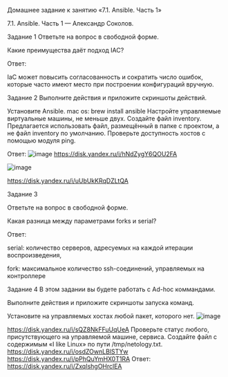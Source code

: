 Домашнее задание к занятию «7.1. Ansible. Часть 1»

 7.1. Ansible. Часть 1 — Александр Соколов.

Задание 1
Ответьте на вопрос в свободной форме.

Какие преимущества даёт подход IAC?

Ответ:

 IaC может повысить согласованность и сократить число ошибок, которые часто имеют место при построении конфигураций вручную.

Задание 2
Выполните действия и приложите скриншоты действий.

Установите Ansible.
mac os: brew install ansible
Настройте управляемые виртуальные машины, не меньше двух.
Создайте файл inventory. Предлагается использовать файл, размещённый в папке с проектом, а не файл inventory по умолчанию.
Проверьте доступность хостов с помощью модуля ping.

Ответ:
![image](https://user-images.githubusercontent.com/86907205/215542478-9423fb66-e160-4b44-bd5a-eb5a11b20eea.png)
https://disk.yandex.ru/i/hNdZygY6QOU2FA

![image](https://user-images.githubusercontent.com/86907205/215542635-0d5b6abf-4e32-479d-8895-7d3eccddc737.png)

https://disk.yandex.ru/i/uUbUkKRqDZLtQA

Задание 3

Ответьте на вопрос в свободной форме.

Какая разница между параметрами forks и serial?

Ответ:

serial: количество серверов, адресуемых на каждой итерации воспроизведения, 

fork: максимальное количество ssh-соединений, управляемых на контроллере

Задание 4
В этом задании вы будете работать с Ad-hoc коммандами.

Выполните действия и приложите скриншоты запуска команд.

Установите на управляемых хостах любой пакет, которого нет.
![image](https://user-images.githubusercontent.com/86907205/215542899-44f7c801-997c-4ec8-a392-839fd50ac27b.png)

https://disk.yandex.ru/i/sQZ8NkFFuUqUeA
Проверьте статус любого, присутствующего на управляемой машине, сервиса.
Создайте файл с содержимым «I like Linux» по пути /tmp/netology.txt.
https://disk.yandex.ru/i/osdZOwnLBlSTYw
https://disk.yandex.ru/i/pPhQuYmHX0T1RA
Ответ:
https://disk.yandex.ru/i/ZxqIshgOHrclEA
